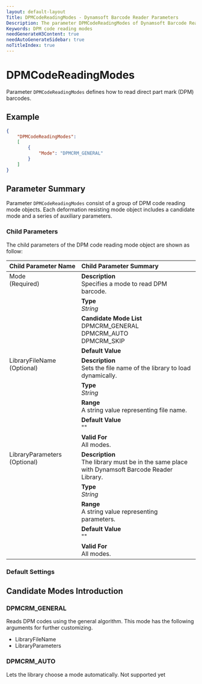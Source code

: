 ```yaml
---
layout: default-layout
Title: DPMCodeReadingModes - Dynamsoft Barcode Reader Parameters
Description: The parameter DPMCodeReadingModes of Dynamsoft Barcode Reader defines how to read direct part mark (DPM) barcodes.
Keywords: DPM code reading modes
needGenerateH3Content: true
needAutoGenerateSidebar: true
noTitleIndex: true
---
```


# DPMCodeReadingModes

Parameter `DPMCodeReadingModes` defines how to read direct part mark (DPM) barcodes.

## Example

```json
{
    "DPMCodeReadingModes":
    [
        {
            "Mode": "DPMCRM_GENERAL" 
        }
    ]
}
```

## Parameter Summary

Parameter `DPMCodeReadingModes` consist of a group of DPM code reading mode objects. Each deformation resisting mode object includes a candidate mode and a series of auxiliary parameters.

### Child Parameters

The child parameters of the DPM code reading mode object are shown as follow:

<table style = "text-align:left">
    <thead>
        <tr>
            <th nowrap="nowrap">Child Parameter Name</th>
            <th nowrap="nowrap">Child Parameter Summary</th>
        </tr>
    </thead>
    <tr>
        <td rowspan = "4" style="vertical-align:text-top">Mode<br>(Required)</td>
        <td><b>Description</b><br>Specifies a mode to read DPM barcode.
        </td>
    </tr>
    <tr>
        <td><b>Type</b><br><i>String</i>
        </td>
    </tr>
    <tr>
        <td><b>Candidate Mode List</b><br>DPMCRM_GENERAL
            <br>DPMCRM_AUTO
            <br>DPMCRM_SKIP
        </td>
    </tr>
    <tr>
        <td><b>Default Value</b><br>
        </td>
    </tr>
    <tr>
        <td rowspan = "5" style="vertical-align:text-top">LibraryFileName<br>(Optional)</td>
        <td><b>Description</b><br>Sets the file name of the library to load dynamically.
        </td>
    </tr>
    <tr>
        <td><b>Type</b><br><i>String</i>
        </td>
    </tr>
    <tr>
        <td><b>Range</b><br>A string value representing file name.
        </td>
    </tr>
    <tr>
        <td><b>Default Value</b><br>""
        </td>
    </tr>
    <tr>
        <td><b>Valid For</b><br>All modes.
        </td>
    </tr>
    <tr>
        <td rowspan = "5" style="vertical-align:text-top">LibraryParameters<br>(Optional)</td>
        <td><b>Description</b><br>The library must be in the same place with Dynamsoft Barcode Reader Library.
        </td>
    </tr>
    <tr>
        <td><b>Type</b><br><i>String</i>
        </td>
    </tr>
    <tr>
        <td><b>Range</b><br>A string value representing parameters.
        </td>
    </tr>
    <tr>
        <td><b>Default Value</b><br>""
        </td>
    </tr>
    <tr>
        <td><b>Valid For</b><br>All modes.
        </td>
    </tr>
</table>

### Default Settings

## Candidate Modes Introduction

### DPMCRM_GENERAL

Reads DPM codes using the general algorithm. This mode has the following arguments for further customizing.

- LibraryFileName
- LibraryParameters

### DPMCRM_AUTO

Lets the library choose a mode automatically. Not supported yet